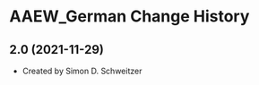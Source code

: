 AAEW_German Change History
====================

2.0 (2021-11-29)
----------------
* Created by Simon D. Schweitzer
